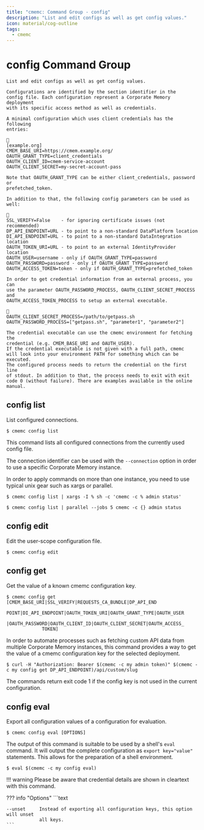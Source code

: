 ```yaml
---
title: "cmemc: Command Group - config"
description: "List and edit configs as well as get config values."
icon: material/cog-outline
tags:
  - cmemc
---
```

# config Command Group
<!-- This file was generated - DO NOT CHANGE IT MANUALLY -->

```text
List and edit configs as well as get config values.

Configurations are identified by the section identifier in the
config file. Each configuration represent a Corporate Memory deployment
with its specific access method as well as credentials.

A minimal configuration which uses client credentials has the following
entries:


[example.org]
CMEM_BASE_URI=https://cmem.example.org/
OAUTH_GRANT_TYPE=client_credentials
OAUTH_CLIENT_ID=cmem-service-account
OAUTH_CLIENT_SECRET=my-secret-account-pass

Note that OAUTH_GRANT_TYPE can be either client_credentials, password or
prefetched_token.

In addition to that, the following config parameters can be used as well:


SSL_VERIFY=False    - for ignoring certificate issues (not recommended)
DP_API_ENDPOINT=URL - to point to a non-standard DataPlatform location
DI_API_ENDPOINT=URL - to point to a non-standard DataIntegration location
OAUTH_TOKEN_URI=URL - to point to an external IdentityProvider location
OAUTH_USER=username - only if OAUTH_GRANT_TYPE=password
OAUTH_PASSWORD=password - only if OAUTH_GRANT_TYPE=password
OAUTH_ACCESS_TOKEN=token - only if OAUTH_GRANT_TYPE=prefetched_token

In order to get credential information from an external process, you can
use the parameter OAUTH_PASSWORD_PROCESS, OAUTH_CLIENT_SECRET_PROCESS and
OAUTH_ACCESS_TOKEN_PROCESS to setup an external executable.


OAUTH_CLIENT_SECRET_PROCESS=/path/to/getpass.sh
OAUTH_PASSWORD_PROCESS=["getpass.sh", "parameter1", "parameter2"]

The credential executable can use the cmemc environment for fetching the
credential (e.g. CMEM_BASE_URI and OAUTH_USER).
If the credential executable is not given with a full path, cmemc
will look into your environment PATH for something which can be executed.
The configured process needs to return the credential on the first line
of stdout. In addition to that, the process needs to exit with exit
code 0 (without failure). There are examples available in the online
manual.
```

## config list

List configured connections.

```shell-session title="Usage"
$ cmemc config list
```




This command lists all configured connections from the currently used config file.

The connection identifier can be used with the `--connection` option in order to use a specific Corporate Memory instance.

In order to apply commands on more than one instance, you need to use typical unix gear such as xargs or parallel.

```shell-session title="Example"
$ cmemc config list | xargs -I % sh -c 'cmemc -c % admin status'
```


```shell-session title="Example"
$ cmemc config list | parallel --jobs 5 cmemc -c {} admin status
```




## config edit

Edit the user-scope configuration file.

```shell-session title="Usage"
$ cmemc config edit
```





## config get

Get the value of a known cmemc configuration key.

```shell-session title="Usage"
$ cmemc config get [CMEM_BASE_URI|SSL_VERIFY|REQUESTS_CA_BUNDLE|DP_API_END
             POINT|DI_API_ENDPOINT|OAUTH_TOKEN_URI|OAUTH_GRANT_TYPE|OAUTH_USER
             |OAUTH_PASSWORD|OAUTH_CLIENT_ID|OAUTH_CLIENT_SECRET|OAUTH_ACCESS_
             TOKEN]
```




In order to automate processes such as fetching custom API data from multiple Corporate Memory instances, this command provides a way to get the value of a cmemc configuration key for the selected deployment.

```shell-session title="Example"
$ curl -H "Authorization: Bearer $(cmemc -c my admin token)" $(cmemc -c my config get DP_API_ENDPOINT)/api/custom/slug
```


The commands return exit code 1 if the config key is not used in the current configuration.



## config eval

Export all configuration values of a configuration for evaluation.

```shell-session title="Usage"
$ cmemc config eval [OPTIONS]
```




The output of this command is suitable to be used by a shell's `eval` command. It will output the complete configuration as `export key="value"` statements. This allows for the preparation of a shell environment.

```shell-session title="Example"
$ eval $(cmemc -c my config eval)
```


!!! warning
    Please be aware that credential details are shown in cleartext with this command.




??? info "Options"
    ```text

    --unset     Instead of exporting all configuration keys, this option will unset
                all keys.
    ```

